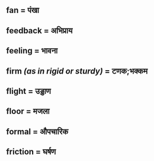 ## fan = पंखा

## feedback = अभिप्राय

## feeling = भावना

## firm *(as in rigid or sturdy)* = टणक;भक्कम

## flight = उड्डाण

## floor = मजला

## formal = औपचारिक

## friction = घर्षण

